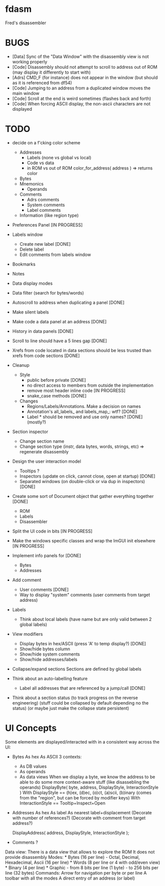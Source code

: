 # fdasm
Fred's disassembler

# BUGS

- [Data] Sync of the "Data Window" with the disassembly view is not working properly
- [Code] Disassembly should not attempt to scroll to address out of ROM (may display it differently to start with)
- [Adrs] CMD_F (for instance) does not appear in the window (but should as it is referenced from df54)
- [Code] Jumping to an address from a duplicated window moves the main window
- [Code] Scroll at the end is weird sometimes (flashes back and forth)
- [Code] When forcing ASCII display, the non-ascii characters are not displayed

# TODO

- decide on a f'cking color scheme
    - Addresses
        - Labels (none vs global vs local)
        - Code vs data
        - in ROM vs out of ROM
            color_for_address( address )
            => returns color
    - Bytes
    - Mnemonics
        - Operands
    - Comments
        - Adrs comments
        - System comments
        - Label comments
    - Information (like region type)
- Preferences Panel [IN PROGRESS]
- Labels window
    - Create new label [DONE]
    - Delete label
    - Edit comments from labels window
- Bookmarks
- Notes
- Data display modes
- Data filter (search for bytes/words)
- Autoscroll to address when duplicating a panel [DONE]
- Make silent labels
- Make code a data panel at an address [DONE]
- History in data panels [DONE]
- Scroll to line should have a 5 lines gap [DONE]
- Xrefs from code located in data sections should be less trusted than xrefs from code sections [DONE]
- Cleanup
    - Style
        - public before private [DONE]
        - no direct access to members from outside the implementation
        - remove most header inline code [IN PROGRESS]
        - snake_case methods [DONE]
    - Changes
        - Regions/Labels/Annotations. Make a decision on names
        - Annotation's all_labels_ and labels_map_: wtf? [DONE]
        - Label * should be removed and use only names? [DONE] (mostly?)


- Section inspector
    - Change section name
    - Change section type (instr, data bytes, words, strings, etc)
        => regenerate disassembly
- Design the user interaction model
    - Tooltips ?
    - Inspectors (update on click, cannot close, open at startup) [DONE]
    - Separated windows (on double-click or via dup in inspectors) [DONE]
- Create some sort of Document object that gather everything together [DONE]
    - ROM
    - Labels
    - Disassembler
- Split the UI code in bits [IN PROGRESS]
- Make the windows specific classes and wrap the ImGUI init elsewhere [IN PROGRESS]
- Implement info panels for [DONE]
    - Bytes
    - Addresses
- Add comment
    - User comments [DONE]
    - Way to display "system" comments (user comments from target address)
- Labels
    - Think about local labels (have name but are only valid between 2 global labels)
- View modifiers
    - Display bytes in hex/ASCII (press 'A' to temp display?) [DONE]
    - Show/hide bytes column
    - Show/hide system comments
    - Show/hide addresses/labels
- Collapse/expand sections
    Sections are defined by global labels
- Think about an auto-labelling feature
    - Label all addresses that are referenced by a jump/call [DONE]
- Think about a section status
    (to track progress on the reverse engineering)
    (stuff could be collapsed by default depending no the status)
    (or maybe just make the collapse state persistent)

# UI Concepts

Some elements are displayed/interacted with in a consistent way across the UI:
- Bytes
    As hex
    As ASCII
    3 contexts:
    - As DB values
    - As operands
    - As data views
    When we display a byte, we know the address to be able to do some more context-aware stuff (like disassebling the operands)
    DisplayByte( byte, address, DisplayStyle, InteractionStyle )
        With DisplayStyle ==
            (h)ex, (d)ec, (o)ct, (a)scii, (b)inary (comes from the "region", but can be forced by modifier keys)
        With InteractionStyle ==
            Tooltip+Inspect+Open

- Addresses
    As hex
    As label
    As nearest label+displacement
    (Decorate with number of references?)
    (Decorate with comment from target address?)

    DisplayAddress( address, DisplayStyle, InteractionStyle );

- Comments
    ?

Data view:
    There is a data view that allows to explore the ROM
    It does not provide disassembly
    Modes:
    * Bytes (16 per line)
        - Octal, Decimal, Hexadecimal, Ascii (16 per line)
    * Words (8 per line or 4 with odd/even view)
    * Binary (4 per line)
    * Graphic
        - from 8 bits per line (1 byte)
        - to 256 bits per line (32 bytes)
    Commands:
        Arrow for navigation per byte or per line
    A toolbar with all the modes
    A direct entry of an address (or label)

